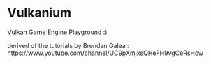 # Vulkanium
Vulkan Game Engine Playground :) 

derived of the tutorials by Brendan Galea : 
https://www.youtube.com/channel/UC9pXmjxsQHeFH9vgCeRsHcw
